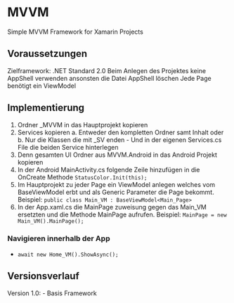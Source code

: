 # MVVM
 Simple MVVM Framework for Xamarin Projects

## Voraussetzungen
Zielframework: .NET Standard 2.0
Beim Anlegen des Projektes keine AppShell verwenden ansonsten die Datei AppShell löschen
Jede Page benötigt ein ViewModel

## Implementierung
1. Ordner _MVVM in das Hauptprojekt kopieren
2. Services kopieren
	a. Entweder den kompletten Ordner samt Inhalt oder
	b. Nur die Klassen die mit _SV enden
		- Und in der eigenen Services.cs File die beiden Service hinterlegen
3. Denn gesamten UI Ordner aus MVVM.Android in das Android Projekt kopieren
4. In der Android MainActivity.cs folgende Zeile hinzufügen in die OnCreate Methode `StatusColor.Init(this);`
5. Im Hauptprojekt zu jeder Page ein ViewModel anlegen welches vom BaseViewModel erbt und als Generic Parameter die Page bekommt. 
   Beispiel: `public class Main_VM : BaseViewModel<Main_Page>`
6. In der App.xaml.cs die MainPage zuweisung gegen das Main_VM ersetzten und die Methode MainPage aufrufen. 
   Beispiel: `MainPage = new Main_VM().MainPage();`

### Navigieren innerhalb der App
- `await new Home_VM().ShowAsync();`

## Versionsverlauf
Version 1.0:
	- Basis Framework

